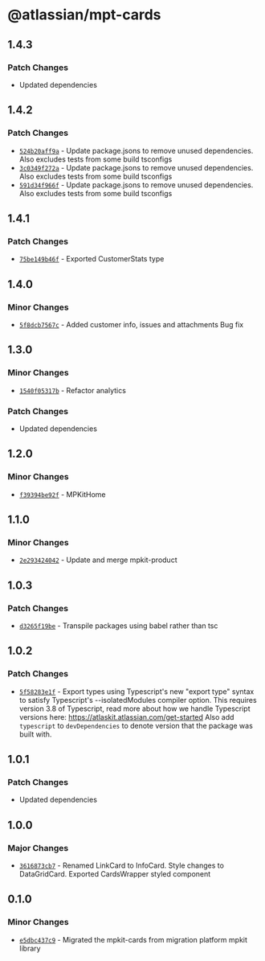 # @atlassian/mpt-cards

## 1.4.3

### Patch Changes

- Updated dependencies

## 1.4.2

### Patch Changes

- [`524b20aff9a`](https://bitbucket.org/atlassian/atlassian-frontend/commits/524b20aff9a) - Update package.jsons to remove unused dependencies. Also excludes tests from some build tsconfigs
- [`3c0349f272a`](https://bitbucket.org/atlassian/atlassian-frontend/commits/3c0349f272a) - Update package.jsons to remove unused dependencies. Also excludes tests from some build tsconfigs
- [`591d34f966f`](https://bitbucket.org/atlassian/atlassian-frontend/commits/591d34f966f) - Update package.jsons to remove unused dependencies. Also excludes tests from some build tsconfigs

## 1.4.1

### Patch Changes

- [`75be149b46f`](https://bitbucket.org/atlassian/atlassian-frontend/commits/75be149b46f) - Exported CustomerStats type

## 1.4.0

### Minor Changes

- [`5f8dcb7567c`](https://bitbucket.org/atlassian/atlassian-frontend/commits/5f8dcb7567c) - Added customer info, issues and attachments
  Bug fix

## 1.3.0

### Minor Changes

- [`1540f05317b`](https://bitbucket.org/atlassian/atlassian-frontend/commits/1540f05317b) - Refactor analytics

### Patch Changes

- Updated dependencies

## 1.2.0

### Minor Changes

- [`f39394be92f`](https://bitbucket.org/atlassian/atlassian-frontend/commits/f39394be92f) - MPKitHome

## 1.1.0

### Minor Changes

- [`2e293424042`](https://bitbucket.org/atlassian/atlassian-frontend/commits/2e293424042) - Update and merge mpkit-product

## 1.0.3

### Patch Changes

- [`d3265f19be`](https://bitbucket.org/atlassian/atlassian-frontend/commits/d3265f19be) - Transpile packages using babel rather than tsc

## 1.0.2

### Patch Changes

- [`5f58283e1f`](https://bitbucket.org/atlassian/atlassian-frontend/commits/5f58283e1f) - Export types using Typescript's new "export type" syntax to satisfy Typescript's --isolatedModules compiler option.
  This requires version 3.8 of Typescript, read more about how we handle Typescript versions here: https://atlaskit.atlassian.com/get-started
  Also add `typescript` to `devDependencies` to denote version that the package was built with.

## 1.0.1

### Patch Changes

- Updated dependencies

## 1.0.0

### Major Changes

- [`3616873cb7`](https://bitbucket.org/atlassian/atlassian-frontend/commits/3616873cb7) - Renamed LinkCard to InfoCard. Style changes to DataGridCard. Exported CardsWrapper styled component

## 0.1.0

### Minor Changes

- [`e5dbc437c9`](https://bitbucket.org/atlassian/atlassian-frontend/commits/e5dbc437c9) - Migrated the mpkit-cards from migration platform mpkit library
